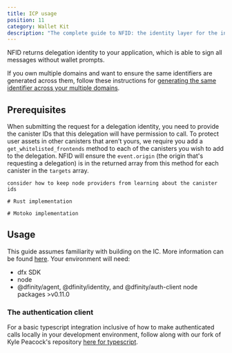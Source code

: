 ```yaml
---
title: ICP usage
position: 11
category: Wallet Kit
description: "The complete guide to NFID: the identity layer for the internet."
---
```


NFID returns delegation identity to your application, which is able to sign all messages without wallet prompts.

If you own multiple domains and want to ensure the same identifiers are generated across them, follow these instructions for [generating the same identifier across your multiple domains](#generating-the-same-user-identifier-across-multiple-domains).

## Prerequisites
When submitting the request for a delegation identity, you need to provide the canister IDs that this delegation will have permission to call. To protect user assets in other canisters that aren't yours, we require you add a `get_whitelisted_frontends` method to each of the canisters you wish to add to the delegation. NFID will ensure the `event.origin` (the origin that's requesting a delegation) is in the returned array from this method for each canister in the `targets` array.

```
consider how to keep node providers from learning about the canister ids

# Rust implementation

# Motoko implementation
```

## Usage
This guide assumes familiarity with building on the IC. More information can be found [here](https://internetcomputer.org/docs/current/developer-docs/build/install-upgrade-remove). Your environment will need:
- dfx SDK
- node
- @dfinity/agent, @dfinity/identity, and @dfinity/auth-client node packages >v0.11.0

### The authentication client
For a basic typescript integration inclusive of how to make authenticated calls locally in your development environment, follow along with our fork of Kyle Peacock's repository [here for typescript](https://github.com/internet-identity-labs/nfid-auth-client-demo/tree/feature/nfid-auth-client-demo).

